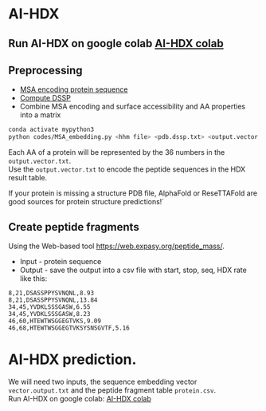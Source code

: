 # AI-HDX

## Run AI-HDX on google colab [AI-HDX colab](https://colab.research.google.com/github/Environmentalpublichealth/AI-HDX/blob/main/AI_HDX.ipynb)

## Preprocessing
* [MSA encoding protein sequence](https://github.com/Environmentalpublichealth/AI-HDX/blob/main/Documentations/MSA_embedding.md)
* [Compute DSSP](https://github.com/Environmentalpublichealth/AI-HDX/blob/main/Documentations/dssp.md)
* Combine MSA encoding and surface accessibility and AA properties into a matrix
```bash
conda activate mypython3
python codes/MSA_embedding.py <hhm file> <pdb.dssp.txt> <output.vector.txt>
```
Each AA of a protein will be represented by the 36 numbers in the `output.vector.txt`.           
Use the `output.vector.txt` to encode the peptide sequences in the HDX result table.

If your protein is missing a structure PDB file, AlphaFold or ReseTTAFold are good sources for protein structure predictions!`

## Create peptide fragments
Using the Web-based tool https://web.expasy.org/peptide_mass/.      
* Input - protein sequence
* Output - save the output into a csv file with start, stop, seq, HDX rate like this:
```csv
8,21,DSASSPPYSVNQNL,8.93
8,21,DSASSPPYSVNQNL,13.84
34,45,YVDKLSSSGASW,6.55
34,45,YVDKLSSSGASW,8.23
46,60,HTEWTWSGGEGTVKS,9.09
46,68,HTEWTWSGGEGTVKSYSNSGVTF,5.16
```

# AI-HDX prediction. 
We will need two inputs, the sequence embedding vector `vector.output.txt` and the peptide fragment table `protein.csv`.  
Run AI-HDX on google colab:
[AI-HDX colab](https://colab.research.google.com/github/Environmentalpublichealth/AI-HDX/blob/main/AI_HDX.ipynb)
